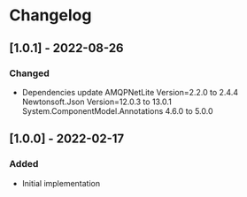 # Changelog

## [1.0.1] - 2022-08-26
### Changed
- Dependencies update
AMQPNetLite Version=2.2.0 to 2.4.4
Newtonsoft.Json Version=12.0.3 to 13.0.1
System.ComponentModel.Annotations 4.6.0 to 5.0.0

## [1.0.0] - 2022-02-17
### Added
- Initial implementation